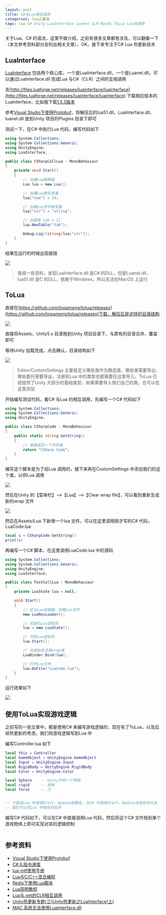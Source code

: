 ```yaml
---
layout: post
title: C#与Lua相互调用
categories: lua之基础
tags: lua C# Unity LuaInterface Luanet CLR MacOS ToLua Lua热更新
---
```


关于Lua、C# 的语法，这里不做介绍，之前有很多文章都有涉及，可以翻看一下（本文参考资料部分会列出相关文章），OK，接下来专注于C# Lua 热更新技术

## LuaInterface

[LuaInterface](http://luaforge.net/projects/luainterface/) 包括两个核心库，一个是LuaInterface.dll，一个是Luanet.dll，可以通过LuaInterface.dll 完成Lua 与C#（CLR）之间的互相调用

去[http://files.luaforge.net/releases/luainterface/luainterface](http://files.luaforge.net/releases/luainterface/luainterface) 下载相应版本的LuaInterface，比如我下载[1.5.3版本](http://files.luaforge.net/releases/luainterface/luainterface/1.5.3)

参考[Visual Studio下使用Protobuf](http://www.xumenger.com/csharp-protobuf-20190831/)，将解压后的lua51.dll、LuaInterface.dll、luanet.dll 放到Unity 项目的Plugins 目录下即可

测试一下，在C# 中执行Lua 代码，编写代码如下

```c#
using System.Collections;
using System.Collections.Generic;
using UnityEngine;
using LuaInterface;

public class CSharpCallLua : MonoBehaviour
{
    private void Start()
    {
        // 创建Lua解释器
        Lua lua = new Lua();

        // 创建Lua整形变量
        lua["num"] = 34;

        // 创建Lua字符串变量
        lua["str"] = "string";

        // 创建表 tab = []
        lua.NewTable("tab");

        Debug.Log((string)lua["str"]);
    }
}
```

结果在运行的时候出现报错

![](../media/image/2019-09-04/01.png)

>查阅一些资料，发现LuaInterface.dll 是C# 的DLL，但是Luanet.dll、lua51.dll 是C 的DLL，依赖于Windows，所以无法在MacOS 上运行

## ToLua

直接在[https://github.com/topameng/tolua/releases](https://github.com/topameng/tolua/releases)下载，解压后是这样的目录结构

![](../media/image/2019-09-04/02.png)

直接将Assets、Unity5.x 目录拖到Unity 项目目录下，与原有的目录合并、覆盖即可

等待Unity 加载完成，点击确认，目录结构如下

![](../media/image/2019-09-04/03.png)

>Editor/CustomSettings 主要是定义哪些类作为静态类、哪些类需要导出、哪些委托需要导出，注册到Lua 中的类型也都需要在这里导入，ToLua 已经提供了Unity 大部分的基础类型，如果需要导入我们自己的类，也可以在这里添加

开始编写测试代码，看C# 与Lua 的相互调用，先编写一个C# 代码如下

```C#
using System.Collections;
using System.Collections.Generic;
using UnityEngine;

public class CSharpCode : MonoBehaviour
{
    public static string GetString()
    {
        // 直接返回一个字符串
        return "CSharp Code";
    }
}
```

编写这个脚本是为了给Lua 调用的，接下来再在CustomSettings 中添加我们的这个类，以供Lua 调用

![](../media/image/2019-09-04/04.png)

然后在Unity 的【菜单栏】-->【Lua】-->【Clear wrap file】，可以看到重新生成新的wrap 文件

![](../media/image/2019-09-04/05.png)

然后在Assets/Lua 下新增一个lua 文件，可以在这里调用刚才写的C# 代码，LuaCode.lua

```lua
local s = CSharpCode.GetString()
print(s)
```

再编写一个C# 脚本，在这里调用LuaCode.lua 中的源码

```c#
using System.Collections;
using System.Collections.Generic;
using UnityEngine;
using LuaInterface;

public class TestCallLua : MonoBehaviour
{
    private LuaState lua = null;

    void Start()
    {
        // 定义Lua加载器，加载Lua文件
        new LuaResLoader();

        // 初始化Lua虚拟机
        lua = new LuaState();

        // 开启Lua虚拟机
        lua.Start();

        // 向虚拟机注册wrap类
        LuaBinder.Bind(lua);

        // 打开Lua文件
        lua.DoFile("LuaCode.lua");
    }
}
```

运行效果如下

![](../media/image/2019-09-04/06.png)

## 使用ToLua实现游戏逻辑

之前写的一些文章中，都是使用C# 来编写游戏逻辑的，现在有了ToLua，以及后续热更新的考虑，我们将游戏逻辑写到Lua 中

编写Controller.lua 如下

```lua
local this = Controller
local GameObject = UnityEngine.GameObject
local Input = UnityEngine.Input
local RigidBody = UnityEngine.RigidBody
local Color = UnityEngine.Color

local Sphere    -- Unity中的一个球体
local rigid     -- 刚体
local force     -- 力


-- 下面在Lua 中使用Start、Update函数名，与C# 中使用Start、Update没有任何关系
-- 我们可以在Lua 中取任何名字
```

编写C# 代码如下，可以在C# 中直接调用Lua 代码，然后将这个C# 文件拖到某个游戏物体上即可实现对其的逻辑控制

```c#

```

## 参考资料

* [Visual Studio下使用Protobuf](http://www.xumenger.com/csharp-protobuf-20190831/)
* [C# IL指令速查](http://www.xumenger.com/csharp-il-20190630/)
* [lua-intf使用手册](http://www.xumenger.com/luaintf-20190607/)
* [Lua与C/C++混合编程](http://www.xumenger.com/lua-c-cpp-20180202/)
* [Redis下使用Lua脚本](http://www.xumenger.com/lua-redis-20180127/)
* [Lua简明教程](http://www.xumenger.com/lua-20180126/)
* [Lua与.net的CLR相互调用](https://www.cnblogs.com/fuyunzzy/p/6424381.html)
* [Unity热更新专题(三)Unity热更新之LuaInterface(上)](https://blog.csdn.net/e295166319/article/details/60769275)
* [MAC 系统无法使用LuaInterface.dll](http://www.sikiedu.com/classroom/5/thread/535)
